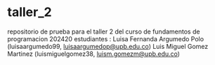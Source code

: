 # taller_2
repositorio de prueba para el taller 2 del curso de fundamentos de programacion 202420 estudiantes :
Luisa Fernanda Argumedo Polo (luisaargumedo99, luisaargumedop@upb.edu.co)
Luis Miguel Gomez Martinez (luismiguelgomez38, luism.gomezm@upb.edu.co)
